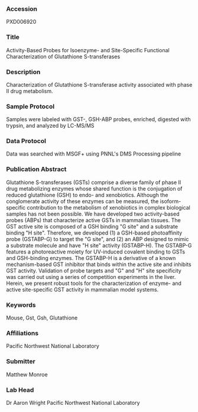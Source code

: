 ### Accession
PXD006920

### Title
Activity-Based Probes for Isoenzyme- and Site-Specific Functional Characterization of Glutathione S-transferases

### Description
Characterization of Glutathione S-transferase activity associated with phase II drug metabolism.

### Sample Protocol
Samples were labeled with GST-, GSH-ABP probes, enriched, digested with trypsin, and analyzed by LC-MS/MS

### Data Protocol
Data was searched with MSGF+ using PNNL's DMS Processing pipeline

### Publication Abstract
Glutathione S-transferases (GSTs) comprise a diverse family of phase II drug metabolizing enzymes whose shared function is the conjugation of reduced glutathione (GSH) to endo- and xenobiotics. Although the conglomerate activity of these enzymes can be measured, the isoform-specific contribution to the metabolism of xenobiotics in complex biological samples has not been possible. We have developed two activity-based probes (ABPs) that characterize active GSTs in mammalian tissues. The GST active site is composed of a GSH binding "G site" and a substrate binding "H site". Therefore, we developed (1) a GSH-based photoaffinity probe (GSTABP-G) to target the "G site", and (2) an ABP designed to mimic a substrate molecule and have "H site" activity (GSTABP-H). The GSTABP-G features a photoreactive moiety for UV-induced covalent binding to GSTs and GSH-binding enzymes. The GSTABP-H is a derivative of a known mechanism-based GST inhibitor that binds within the active site and inhibits GST activity. Validation of probe targets and "G" and "H" site specificity was carried out using a series of competition experiments in the liver. Herein, we present robust tools for the characterization of enzyme- and active site-specific GST activity in mammalian model systems.

### Keywords
Mouse, Gst, Gsh, Glutathione

### Affiliations
Pacific Northwest National Laboratory

### Submitter
Matthew Monroe

### Lab Head
Dr Aaron Wright
Pacific Northwest National Laboratory


